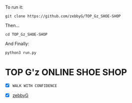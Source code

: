 To run it:

`git clone https://github.com/zebbyG/TOP_Gz_SHOE-SHOP`

Then...

`cd TOP_Gz_SHOE-SHOP`

And Finally:

`python3 run.py`

# TOP G'z ONLINE SHOE SHOP

+ [x] `WALK WITH CONFIDENCE`

+ [x] <a href="https://github.com/">zebbyG</a>
